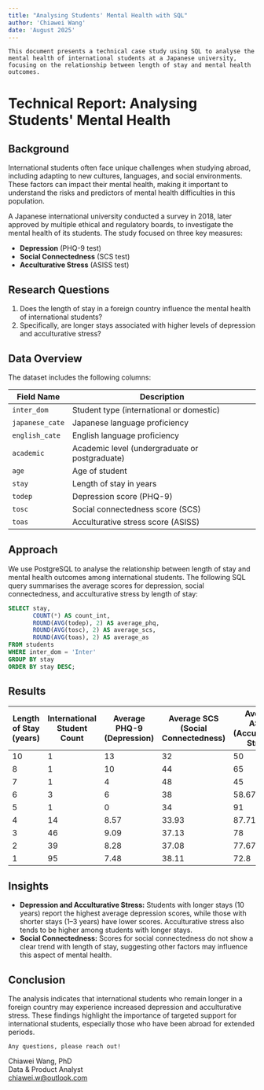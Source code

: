 ```yaml
---
title: "Analysing Students' Mental Health with SQL"
author: 'Chiawei Wang'
date: 'August 2025'
---
```


`This document presents a technical case study using SQL to analyse the mental health of international students at a Japanese university, focusing on the relationship between length of stay and mental health outcomes.`

# Technical Report: Analysing Students' Mental Health

## Background

International students often face unique challenges when studying abroad, including adapting to new cultures, languages, and social environments. These factors can impact their mental health, making it important to understand the risks and predictors of mental health difficulties in this population.

A Japanese international university conducted a survey in 2018, later approved by multiple ethical and regulatory boards, to investigate the mental health of its students. The study focused on three key measures:

- **Depression** (PHQ-9 test)
- **Social Connectedness** (SCS test)
- **Acculturative Stress** (ASISS test)

## Research Questions

1. Does the length of stay in a foreign country influence the mental health of international students?
2. Specifically, are longer stays associated with higher levels of depression and acculturative stress?

## Data Overview

The dataset includes the following columns:

| Field Name      | Description                                       |
| --------------- | ------------------------------------------------- |
| `inter_dom`     | Student type (international or domestic)          |
| `japanese_cate` | Japanese language proficiency                     |
| `english_cate`  | English language proficiency                      |
| `academic`      | Academic level (undergraduate or postgraduate)    |
| `age`           | Age of student                                    |
| `stay`          | Length of stay in years                           |
| `todep`         | Depression score (PHQ-9)                          |
| `tosc`          | Social connectedness score (SCS)                  |
| `toas`          | Acculturative stress score (ASISS)                |

## Approach

We use PostgreSQL to analyse the relationship between length of stay and mental health outcomes among international students. The following SQL query summarises the average scores for depression, social connectedness, and acculturative stress by length of stay:

```sql
SELECT stay, 
       COUNT(*) AS count_int,
       ROUND(AVG(todep), 2) AS average_phq, 
       ROUND(AVG(tosc), 2) AS average_scs, 
       ROUND(AVG(toas), 2) AS average_as
FROM students
WHERE inter_dom = 'Inter'
GROUP BY stay
ORDER BY stay DESC;
```

## Results

| Length of Stay (years) | International Student Count | Average PHQ-9 (Depression) | Average SCS (Social Connectedness) | Average ASISS (Acculturative Stress) |
|------------------------|-----------------------------|----------------------------|------------------------------------|--------------------------------------|
| 10                     | 1                           | 13                         | 32                                 | 50                                   |
| 8                      | 1                           | 10                         | 44                                 | 65                                   |
| 7                      | 1                           | 4                          | 48                                 | 45                                   |
| 6                      | 3                           | 6                          | 38                                 | 58.67                                |
| 5                      | 1                           | 0                          | 34                                 | 91                                   |
| 4                      | 14                          | 8.57                       | 33.93                              | 87.71                                |
| 3                      | 46                          | 9.09                       | 37.13                              | 78                                   |
| 2                      | 39                          | 8.28                       | 37.08                              | 77.67                                |
| 1                      | 95                          | 7.48                       | 38.11                              | 72.8                                 |

## Insights

- **Depression and Acculturative Stress:** Students with longer stays (10 years) report the highest average depression scores, while those with shorter stays (1–3 years) have lower scores. Acculturative stress also tends to be higher among students with longer stays.
- **Social Connectedness:** Scores for social connectedness do not show a clear trend with length of stay, suggesting other factors may influence this aspect of mental health.

## Conclusion

The analysis indicates that international students who remain longer in a foreign country may experience increased depression and acculturative stress. These findings highlight the importance of targeted support for international students, especially those who have been abroad for extended periods.

`Any questions, please reach out!`

Chiawei Wang, PhD\
Data & Product Analyst\
<chiawei.w@outlook.com>
